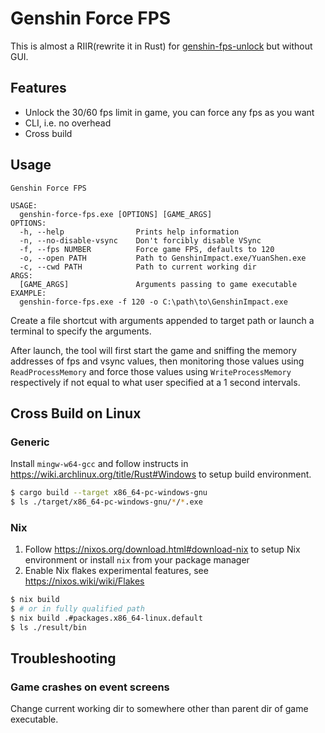 # Genshin Force FPS

This is almost a RIIR(rewrite it in Rust) for [genshin-fps-unlock](https://github.com/34736384/genshin-fps-unlock) but without GUI.

## Features
- Unlock the 30/60 fps limit in game, you can force any fps as you want
- CLI, i.e. no overhead
- Cross build

## Usage

```
Genshin Force FPS

USAGE:
  genshin-force-fps.exe [OPTIONS] [GAME_ARGS]
OPTIONS:
  -h, --help                Prints help information
  -n, --no-disable-vsync    Don't forcibly disable VSync
  -f, --fps NUMBER          Force game FPS, defaults to 120
  -o, --open PATH           Path to GenshinImpact.exe/YuanShen.exe
  -c, --cwd PATH            Path to current working dir
ARGS:
  [GAME_ARGS]               Arguments passing to game executable
EXAMPLE:
  genshin-force-fps.exe -f 120 -o C:\path\to\GenshinImpact.exe
```

Create a file shortcut with arguments appended to target path or launch a terminal to specify the arguments.

After launch, the tool will first start the game and sniffing the memory addresses of fps and vsync values, then monitoring those values using `ReadProcessMemory` and force those values using `WriteProcessMemory` respectively if not equal to what user specified at a 1 second intervals.

## Cross Build on Linux

### Generic

Install `mingw-w64-gcc` and follow instructs in https://wiki.archlinux.org/title/Rust#Windows to setup build environment.

```bash
$ cargo build --target x86_64-pc-windows-gnu
$ ls ./target/x86_64-pc-windows-gnu/*/*.exe
```

### Nix

1. Follow https://nixos.org/download.html#download-nix to setup Nix environment or install `nix` from your package manager
2. Enable Nix flakes experimental features, see https://nixos.wiki/wiki/Flakes

```bash
$ nix build
$ # or in fully qualified path
$ nix build .#packages.x86_64-linux.default
$ ls ./result/bin
```

## Troubleshooting

### Game crashes on event screens

Change current working dir to somewhere other than parent dir of game executable.

